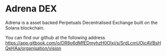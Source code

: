 # Adrena DEX

Adrena is a asset backed Perpetuals Decentralised Exchange built on the Solana blockchain.

You can find our github at the following address https://app.gitbook.com/o/DR8o6dMfEDmyhzH0OIxj/s/SrdLcmUOicAVBsHQeHAa/organisation/vision
